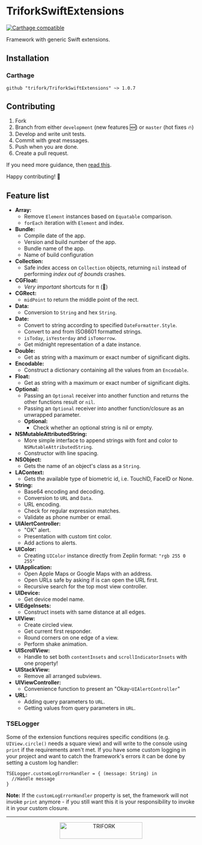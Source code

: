 # TriforkSwiftExtensions

[![Carthage compatible](https://img.shields.io/badge/Carthage-compatible-4BC51D.svg?style=flat)](https://github.com/Carthage/Carthage)
<!-- ![Build status](https://api.travis-ci.org/trifork/TriforkSwiftExtensions.svg?branch=master)-->

Framework with generic Swift extensions.

## Installation
### Carthage
```
github "trifork/TriforkSwiftExtensions" ~> 1.0.7
```


## Contributing
1. Fork
2. Branch from either `development` (new features 🆕) or `master` (hot fixes 🔥)
3. Develop and write unit tests.
4. Commit with great messages.
5. Push when you are done.
6. Create a pull request.

If you need more guidance, then [read this](https://akrabat.com/the-beginners-guide-to-contributing-to-a-github-project/).

Happy contributing! 🎉


## Feature list
- **Array:**
  - Remove `Element` instances based on `Equatable` comparison.
  - `forEach` iteration with `Element` and index.
- **Bundle:**
  - Compile date of the app.
  - Version and build number of the app.
  - Bundle name of the app.
  - Name of build configuration
- **Collection:**
  - Safe index access on `Collection` objects, returning `nil` instead of performing *index out of bounds* crashes.
- **CGFloat:**
  - *Very important* shortcuts for π (🥧)
- **CGRect:**
  - `midPoint` to return the middle point of the rect.
- **Data:**
  - Conversion to `String` and hex `String`.
- **Date:**
  - Convert to string according to specified `DateFormatter.Style`.
  - Convert to and from ISO8601 formatted strings.
  - `isToday`, `isYesterday` and `isTomorrow`.
  - Get midnight representation of a date instance.
- **Double:**
  - Get as string with a maximum or exact number of significant digits.
- **Encodable:**
  - Construct a dictionary containing all the values from an `Encodable`.
- **Float:**
  - Get as string with a maximum or exact number of significant digits.
- **Optional:**
  - Passing an `Optional` receiver into another function and returns the other functions result or `nil`.
  - Passing an `Optional` receiver into another function/closure as an unwrapped parameter.
  - **Optional<String>:**
    - Check whether an optional string is nil or empty.
- **NSMutableAttributedString:**
  - More simple interface to append strings with font and color to `NSMutableAttributedString`.
  - Constructor with line spacing.
- **NSObject:**
  - Gets the name of an object's class as a `String`.
- **LAContext:**
  - Gets the available type of biometric id, i.e. TouchID, FaceID or None.
- **String:**
  - Base64 encoding and decoding.
  - Conversion to `URL` and `Data`.
  - URL encoding.
  - Check for regular expression matches.
  - Validate as phone number or email.
- **UIAlertController:**
  - "OK" alert.
  - Presentation with custom tint color.
  - Add actions to alerts.
- **UIColor:**
  - Creating `UIColor` instance directly from Zeplin format: `"rgb 255 0 255"`
- **UIApplication:**
  - Open Apple Maps or Google Maps with an address.
  - Open URLs safe by asking if is can open the URL first.
  - Recursive search for the top most view controller.
- **UIDevice:**
  - Get device model name.
- **UIEdgeInsets:**
  - Construct insets with same distance at all edges.
- **UIView:**
  - Create circled view.
  - Get current first responder.
  - Round corners on one edge of a view.
  - Perform shake animation.
- **UIScrollView:**
  - Handle to set both `contentInsets` and `scrollIndicatorInsets` with one property!
- **UIStackView:**
  - Remove all arranged subviews.
- **UIViewController:**
  - Convenience function to present an "Okay-`UIAlertController`"
- **URL:**
  - Adding query parameters to `URL`.
  - Getting values from query parameters in `URL`.

### TSELogger
Some of the extension functions requires specific conditions (e.g. `UIView.circle()` needs a square view) and will write to the console using `print` if the requirements aren't met.
If you have some custom logging in your project and want to catch the framework's errors it can be done by setting a custom log handler:

```
TSELogger.customLogErrorHandler = { (message: String) in
  //Handle message
}
```

**Note:** If the `customLogErrorHandler` property is set, the framework will not invoke `print` anymore - if you still want this it is your responsibility to invoke it in your custom closure.

---

<p align="center">
  <img width="220" height="44" src="https://trifork.com/wp-content/uploads/2018/06/Trifork_payoff_logo_RGB.png" alt="TRIFORK">
</p>
